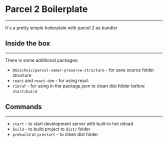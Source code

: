 # Parcel 2 Boilerplate
___
It`s a pretty simple boilerplate with parcel 2 as bundler

## Inside the box
___
There is some additional packages:
 - `@mischnic/parcel-namer-preserve-structure` - for save source folder structure
 - `react` and `react-dom` - for using react
 - `rimraf` - for using in the package.json to clean dist folder before `start/build` 

## Commands
___
 - `start` - to start development server with built-in hot reload
 - `build` - to build project to `dist/` folder
 - `prebuild` or `prestart` - to clean dist folder
